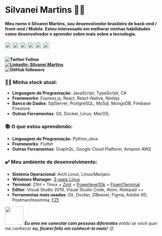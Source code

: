 # Silvanei Martins :man_technologist:

<h4>Meu nome é Silvanei Martins, sou desenvolvedor brasileiro de back-end / front-end / Mobile. Estou interessado em melhorar minhas habilidades como desenvolvedor e aprender sobre mais sobre a tecnologia.<h4> 
<div align="center">
  <a href="https://twitter.com/SilvaneiMartins">
    <img align="left" alt="Pavan's Twitter" width="22px" src="https://cdn.jsdelivr.net/npm/simple-icons@v3/icons/twitter.svg" />
  </a>
  <a href="https://www.linkedin.com/in/silvanei-martins-a5412436">
    <img align="left" alt="Pavan's Linkdein" width="22px" src="https://cdn.jsdelivr.net/npm/simple-icons@v3/icons/linkedin.svg" />
  </a>
  <a href="https://github.com/SilvaneiMartins">
    <img align="left" alt="Pavan's Github" width="22px" src="https://cdn.jsdelivr.net/npm/simple-icons@v3/icons/github.svg" />
  </a>
  <a href="https://t.me/silvaneimartins">
    <img align="left" alt="Pavan's Telegram" width="22px" src="https://cdn.jsdelivr.net/npm/simple-icons@v3/icons/telegram.svg" />
  </a>
  <a href="https://www.instagram.com/silvanei.martinss/?hl=pt-br/">
    <img align="left" alt="Pavan's Instagram" width="22px" src="https://cdn.jsdelivr.net/npm/simple-icons@v3/icons/instagram.svg" />
  </a>
  <a href="https://www.facebook.com/silvanei.martins.31/">
    <img align="left" alt="Pavan's Facebook" width="22px" src="https://cdn.jsdelivr.net/npm/simple-icons@v3/icons/facebook.svg" />
  </a>
</div>

</br>
</br>
 
![Twitter Follow](https://img.shields.io/twitter/follow/SilvaneiMartins?label=Segue-me)  </br>
[![Linkedin: Silvanei Martins](https://img.shields.io/badge/Silvanei-Martins-blue?style=flat-square&logo=Linkedin&logoColor=white&link=https://www.linkedin.com/in/silvanei-martins-a5412436/)](https://www.linkedin.com/in/silvanei-martins-a5412436/) </br>
![GitHub followers](https://img.shields.io/github/followers/SilvaneiMartins?label=Segue-me&style=social)

### :man_technologist: Minha stack atual:
 - **Linguagem de Programação**: JavaScript, TypeScript, C#
 - **Frameworks**: Express.js, React, React-Native, Nodejs
 - **Banco de Dados**: SqlServer, PostgreSQL, MySql, MongoDB, Firebase Firestore
 - **Outras Ferramentas**: Git, Docker, Linux, MacOS;
 
 ### 📚 O que estou aprendendo: 
 - **Linguagem de Programação**: Python,Java
 - **Frameworks**: Flutter 
 - **Outras Ferramentas**: GraphQL, Google Cloud Platform, Amazon AWS
 
 ### ✔️ Meu ambiente de desenvolvimento:
 - **Sistema Operacional**: Arch Linux, Linux/Manjaro
 - **Windows Manager**: [3-gaps Linux](https://github.com/Airblader/i3)
 - **Terminal**: ZSH + Tmux + [Zinit](https://github.com/zdharma/zinit) + [Powerlevel10k](https://github.com/romkatv/powerlevel10k) + [FluentTerminal](https://github.com/felixse/FluentTerminal)
 - **Editor**: Visual Studio 2019, Visual Studio Code, Atom, Notepad ++ 
 - **Ferramentas mais usadas**: Git, Docker, DBeaver, Figma, Adobe XD, Postman/Insomnia, [FZF](https://github.com/junegunn/fzf)
 
 
<img src="https://media.giphy.com/media/LnQjpWaON8nhr21vNW/giphy.gif" width="60"> <em><b>Eu amo me conectar com pessoas diferentes</b> então se você quer me conhecer <b>eu, ficarei feliz em conhecê-lo mais!</b> 😊</em>
 

